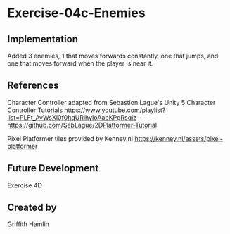 # Exercise-04c-Enemies

## Implementation
Added 3 enemies, 1 that moves forwards constantly, one that jumps, and one that moves forward when the player is near it.

## References

Character Controller adapted from Sebastion Lague's Unity 5 Character Controller Tutorials
https://www.youtube.com/playlist?list=PLFt_AvWsXl0f0hqURlhyIoAabKPgRsqjz
https://github.com/SebLague/2DPlatformer-Tutorial

Pixel Platformer tiles provided by Kenney.nl
https://kenney.nl/assets/pixel-platformer

## Future Development
Exercise 4D

## Created by
Griffith Hamlin
